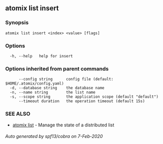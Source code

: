 ## atomix list insert



### Synopsis



```
atomix list insert <index> <value> [flags]
```

### Options

```
  -h, --help   help for insert
```

### Options inherited from parent commands

```
      --config string      config file (default: $HOME/.atomix/config.yaml)
  -d, --database string    the database name
  -n, --name string        the list name
  -s, --scope string       the application scope (default "default")
      --timeout duration   the operation timeout (default 15s)
```

### SEE ALSO

* [atomix list](atomix_list.md)	 - Manage the state of a distributed list

###### Auto generated by spf13/cobra on 7-Feb-2020
